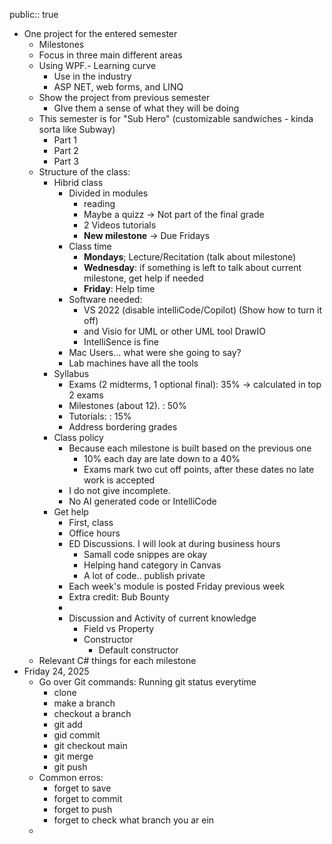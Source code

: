 public:: true

- One project for the entered semester
	- Milestones
	- Focus in three main different areas
	- Using WPF.- Learning curve
		- Use in the industry
		- ASP NET, web forms, and LINQ
	- Show the project from previous semester
		- GIve them a sense of what they will be doing
	- This semester is for  "Sub Hero" (customizable sandwiches - kinda sorta like Subway)
		- Part 1
		- Part 2
		- Part 3
	- Structure of the class:
		- Hibrid class
			- Divided in modules
				- reading
				- Maybe a quizz -> Not part of the final grade
				- 2 Videos tutorials
				- **New milestone** -> Due Fridays
			- Class time
				- **Mondays**; Lecture/Recitation (talk about milestone)
				- **Wednesday**: if something is left to talk about current milestone, get help if needed
				- **Friday**: Help time
			- Software needed:
				- VS 2022 (disable intelliCode/Copilot) (Show how to turn it off)
				- and Visio  for UML or other UML tool DrawIO
				- IntelliSence is fine
			- Mac Users... what were she going to say?
			- Lab machines have all the tools
		- Syllabus
			- Exams (2 midterms, 1 optional final): 35% -> calculated in top 2 exams
			- Milestones (about 12).                       : 50%
			- Tutorials:                                             : 15%
			- Address bordering grades
		- Class policy
			- Because each milestone is built based on the previous one
				- 10% each day are late down to a 40%
				- Exams mark two cut off points, after these dates no late work is accepted
			- I do not give incomplete.
			- No AI generated code or IntelliCode
		- Get help
			- First, class
			- Office hours
			- ED Discussions. I will look at during business hours
				- Samall code snippes are okay
				- Helping hand category in Canvas
				- A lot of code.. publish private
			- Each week's module is posted Friday previous week
			- Extra credit: Bub Bounty
			-
			- Discussion and Activity of current knowledge
				- Field vs Property
				- Constructor
					- Default constructor
	- Relevant C# things for each milestone
- Friday 24, 2025
	- Go over Git commands: Running git status everytime
		- clone
		- make a branch
		- checkout a branch
		- git add
		- gid commit
		- git checkout main
		- git merge
		- git push
	- Common erros:
		- forget to save
		- forget to commit
		- forget to push
		- forget to check what branch you ar ein
	-